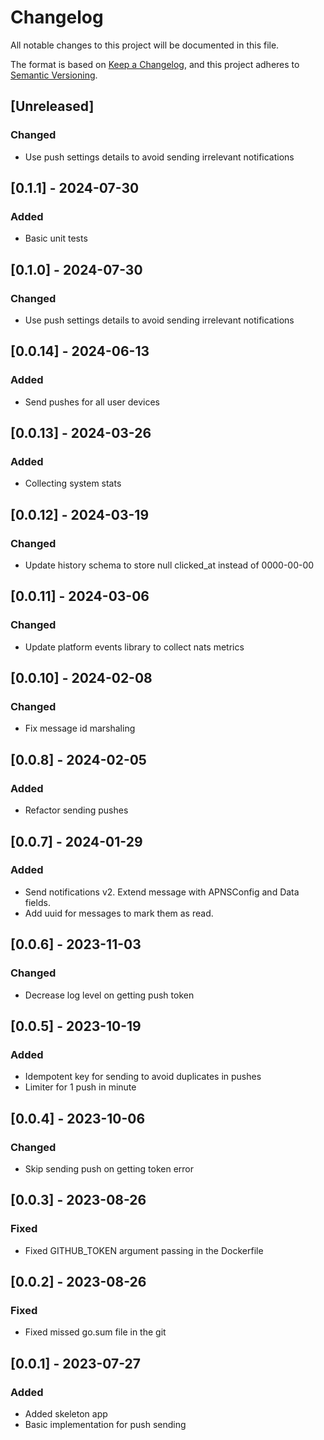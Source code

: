 # Changelog

All notable changes to this project will be documented in this file.

The format is based on [Keep a Changelog](https://keepachangelog.com/en/1.0.0/), and this project adheres
to [Semantic Versioning](https://semver.org/spec/v2.0.0.html).

## [Unreleased]

### Changed
- Use push settings details to avoid sending irrelevant notifications

## [0.1.1] - 2024-07-30

### Added
- Basic unit tests

## [0.1.0] - 2024-07-30

### Changed
- Use push settings details to avoid sending irrelevant notifications

## [0.0.14] - 2024-06-13

### Added
- Send pushes for all user devices

## [0.0.13] - 2024-03-26

### Added
- Collecting system stats

## [0.0.12] - 2024-03-19

### Changed 
- Update history schema to store null clicked_at instead of 0000-00-00

## [0.0.11] - 2024-03-06

### Changed
- Update platform events library to collect nats metrics

## [0.0.10] - 2024-02-08

### Changed
- Fix message id marshaling

## [0.0.8] - 2024-02-05

### Added
- Refactor sending pushes

## [0.0.7] - 2024-01-29

### Added
- Send notifications v2. Extend message with APNSConfig and Data fields.
- Add uuid for messages to mark them as read.

## [0.0.6] - 2023-11-03

### Changed
- Decrease log level on getting push token

## [0.0.5] - 2023-10-19

### Added
- Idempotent key for sending to avoid duplicates in pushes
- Limiter for 1 push in minute

## [0.0.4] - 2023-10-06

### Changed
- Skip sending push on getting token error

## [0.0.3] - 2023-08-26

### Fixed
- Fixed GITHUB_TOKEN argument passing in the Dockerfile

## [0.0.2] - 2023-08-26

### Fixed
- Fixed missed go.sum file in the git

## [0.0.1] - 2023-07-27

### Added
- Added skeleton app
- Basic implementation for push sending
